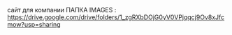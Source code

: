 сайт для компании 
ПАПКА IMAGES :
https://drive.google.com/drive/folders/1_zgRXbDOjG0yV0VPjqqcj9Ov8xJfcmow?usp=sharing
